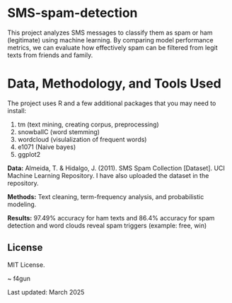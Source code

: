 # SMS-spam-detection
This project analyzes SMS messages to classify them as spam or ham (legitimate) using machine learning. By comparing model performance metrics, we can evaluate how effectively spam can be filtered from legit texts from friends and family. 

# Data, Methodology, and Tools Used
The project uses R and a few additional packages that you may need to install:
1. tm (text mining, creating corpus, preprocessing)
2. snowballC (word stemming)
3. wordcloud (visulalization of frequent words)
4. e1071 (Naive bayes)
5. ggplot2

**Data:** Almeida, T. & Hidalgo, J. (2011). SMS Spam Collection [Dataset]. UCI Machine Learning Repository. 
I have also uploaded the dataset in the repository. 

**Methods:** Text cleaning, term-frequency analysis, and probabilistic modeling.

**Results:** 97.49% accuracy for ham texts and 86.4% accuracy for spam detection and word clouds reveal spam triggers (example: free, win)

## License
MIT License.

~ f4gun

Last updated: March 2025




